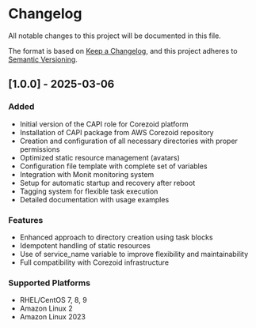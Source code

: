 # Changelog

All notable changes to this project will be documented in this file.

The format is based on [Keep a Changelog](https://keepachangelog.com/en/1.0.0/),
and this project adheres to [Semantic Versioning](https://semver.org/spec/v2.0.0.html).

## [1.0.0] - 2025-03-06

### Added
- Initial version of the CAPI role for Corezoid platform
- Installation of CAPI package from AWS Corezoid repository
- Creation and configuration of all necessary directories with proper permissions
- Optimized static resource management (avatars)
- Configuration file template with complete set of variables
- Integration with Monit monitoring system
- Setup for automatic startup and recovery after reboot
- Tagging system for flexible task execution
- Detailed documentation with usage examples

### Features
- Enhanced approach to directory creation using task blocks
- Idempotent handling of static resources
- Use of service_name variable to improve flexibility and maintainability
- Full compatibility with Corezoid infrastructure

### Supported Platforms
- RHEL/CentOS 7, 8, 9
- Amazon Linux 2
- Amazon Linux 2023
